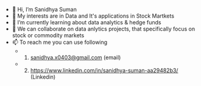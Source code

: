 - 👋 Hi, I’m Sanidhya Suman
- 👀 My interests are in Data and It's applications in Stock Martkets
- 🌱 I’m currently learning about data analytics & hedge funds
- 💞️ We can collaborate on data anlytics projects, that specifically focus on stock or commodity markets
- 📫 To reach me you can use following
     - 1) sanidhya.x0403@gmail.com (email)
     - 2) https://www.linkedin.com/in/sanidhya-suman-aa29482b3/ (Linkedin)

<!---
sanidhya0403/sanidhya0403 is a ✨ special ✨ repository because its `README.md` (this file) appears on your GitHub profile.
You can click the Preview link to take a look at your changes.
--->
